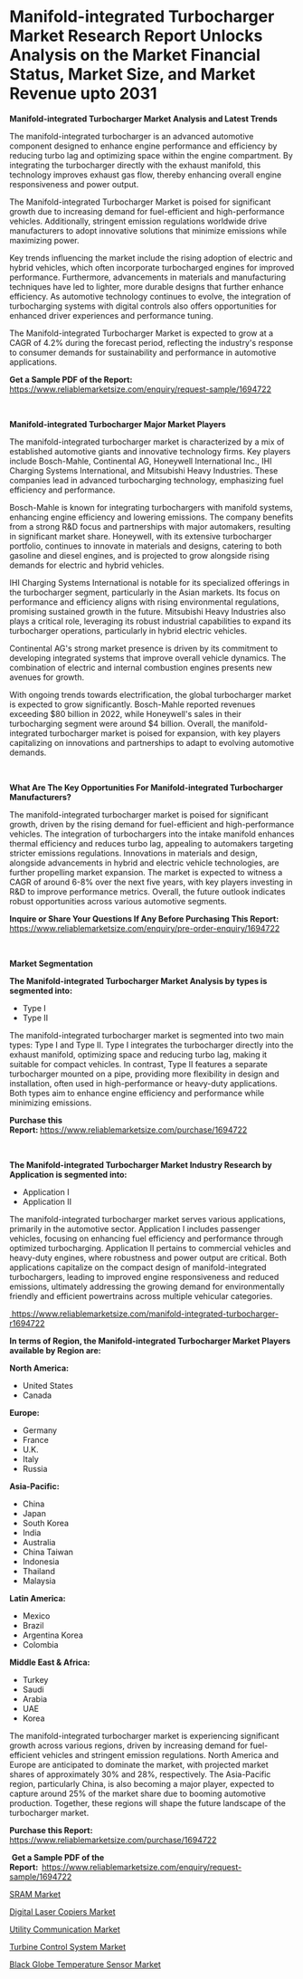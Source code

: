 <p><h1>Manifold-integrated Turbocharger Market Research Report Unlocks Analysis on the Market Financial Status, Market Size, and Market Revenue upto 2031</h1></p><p><strong>Manifold-integrated Turbocharger Market Analysis and Latest Trends</strong></p>
<p><p>The manifold-integrated turbocharger is an advanced automotive component designed to enhance engine performance and efficiency by reducing turbo lag and optimizing space within the engine compartment. By integrating the turbocharger directly with the exhaust manifold, this technology improves exhaust gas flow, thereby enhancing overall engine responsiveness and power output. </p><p>The Manifold-integrated Turbocharger Market is poised for significant growth due to increasing demand for fuel-efficient and high-performance vehicles. Additionally, stringent emission regulations worldwide drive manufacturers to adopt innovative solutions that minimize emissions while maximizing power. </p><p>Key trends influencing the market include the rising adoption of electric and hybrid vehicles, which often incorporate turbocharged engines for improved performance. Furthermore, advancements in materials and manufacturing techniques have led to lighter, more durable designs that further enhance efficiency. As automotive technology continues to evolve, the integration of turbocharging systems with digital controls also offers opportunities for enhanced driver experiences and performance tuning.</p><p>The Manifold-integrated Turbocharger Market is expected to grow at a CAGR of 4.2% during the forecast period, reflecting the industry's response to consumer demands for sustainability and performance in automotive applications.</p></p>
<p><strong>Get a Sample PDF of the Report:&nbsp;</strong> <a href="https://www.reliablemarketsize.com/enquiry/request-sample/1694722?utm_campaign=1398&utm_medium=2&utm_source=Github&utm_content=ia&utm_term=06102024&utm_id=manifold-integrated-turbocharger">https://www.reliablemarketsize.com/enquiry/request-sample/1694722</a></p>
<p>&nbsp;</p>
<p><strong>Manifold-integrated Turbocharger Major Market Players</strong></p>
<p><p>The manifold-integrated turbocharger market is characterized by a mix of established automotive giants and innovative technology firms. Key players include Bosch-Mahle, Continental AG, Honeywell International Inc., IHI Charging Systems International, and Mitsubishi Heavy Industries. These companies lead in advanced turbocharging technology, emphasizing fuel efficiency and performance.</p><p>Bosch-Mahle is known for integrating turbochargers with manifold systems, enhancing engine efficiency and lowering emissions. The company benefits from a strong R&D focus and partnerships with major automakers, resulting in significant market share. Honeywell, with its extensive turbocharger portfolio, continues to innovate in materials and designs, catering to both gasoline and diesel engines, and is projected to grow alongside rising demands for electric and hybrid vehicles.</p><p>IHI Charging Systems International is notable for its specialized offerings in the turbocharger segment, particularly in the Asian markets. Its focus on performance and efficiency aligns with rising environmental regulations, promising sustained growth in the future. Mitsubishi Heavy Industries also plays a critical role, leveraging its robust industrial capabilities to expand its turbocharger operations, particularly in hybrid electric vehicles.</p><p>Continental AG's strong market presence is driven by its commitment to developing integrated systems that improve overall vehicle dynamics. The combination of electric and internal combustion engines presents new avenues for growth.</p><p>With ongoing trends towards electrification, the global turbocharger market is expected to grow significantly. Bosch-Mahle reported revenues exceeding $80 billion in 2022, while Honeywell's sales in their turbocharging segment were around $4 billion. Overall, the manifold-integrated turbocharger market is poised for expansion, with key players capitalizing on innovations and partnerships to adapt to evolving automotive demands.</p></p>
<p>&nbsp;</p>
<p><strong>What Are The Key Opportunities For Manifold-integrated Turbocharger Manufacturers?</strong></p>
<p><p>The manifold-integrated turbocharger market is poised for significant growth, driven by the rising demand for fuel-efficient and high-performance vehicles. The integration of turbochargers into the intake manifold enhances thermal efficiency and reduces turbo lag, appealing to automakers targeting stricter emissions regulations. Innovations in materials and design, alongside advancements in hybrid and electric vehicle technologies, are further propelling market expansion. The market is expected to witness a CAGR of around 6-8% over the next five years, with key players investing in R&D to improve performance metrics. Overall, the future outlook indicates robust opportunities across various automotive segments.</p></p>
<p><strong>Inquire or Share Your Questions If Any Before Purchasing This Report:</strong> <a href="https://www.reliablemarketsize.com/enquiry/pre-order-enquiry/1694722?utm_campaign=1398&utm_medium=2&utm_source=Github&utm_content=ia&utm_term=06102024&utm_id=manifold-integrated-turbocharger">https://www.reliablemarketsize.com/enquiry/pre-order-enquiry/1694722</a></p>
<p>&nbsp;</p>
<p><strong>Market Segmentation</strong></p>
<p><strong>The Manifold-integrated Turbocharger Market Analysis by types is segmented into:</strong></p>
<p><ul><li>Type I</li><li>Type II</li></ul></p>
<p><p>The manifold-integrated turbocharger market is segmented into two main types: Type I and Type II. Type I integrates the turbocharger directly into the exhaust manifold, optimizing space and reducing turbo lag, making it suitable for compact vehicles. In contrast, Type II features a separate turbocharger mounted on a pipe, providing more flexibility in design and installation, often used in high-performance or heavy-duty applications. Both types aim to enhance engine efficiency and performance while minimizing emissions.</p></p>
<p><strong>Purchase this Report:&nbsp;</strong><a href="https://www.reliablemarketsize.com/purchase/1694722?utm_campaign=1398&utm_medium=2&utm_source=Github&utm_content=ia&utm_term=06102024&utm_id=manifold-integrated-turbocharger">https://www.reliablemarketsize.com/purchase/1694722</a></p>
<p>&nbsp;</p>
<p><strong>The Manifold-integrated Turbocharger Market Industry Research by Application is segmented into:</strong></p>
<p><ul><li>Application I</li><li>Application II</li></ul></p>
<p><p>The manifold-integrated turbocharger market serves various applications, primarily in the automotive sector. Application I includes passenger vehicles, focusing on enhancing fuel efficiency and performance through optimized turbocharging. Application II pertains to commercial vehicles and heavy-duty engines, where robustness and power output are critical. Both applications capitalize on the compact design of manifold-integrated turbochargers, leading to improved engine responsiveness and reduced emissions, ultimately addressing the growing demand for environmentally friendly and efficient powertrains across multiple vehicular categories.</p></p>
<p><a href="https://www.reliablemarketsize.com/manifold-integrated-turbocharger-r1694722?utm_campaign=1398&utm_medium=2&utm_source=Github&utm_content=ia&utm_term=06102024&utm_id=manifold-integrated-turbocharger">&nbsp;https://www.reliablemarketsize.com/manifold-integrated-turbocharger-r1694722</a></p>
<p><strong>In terms of Region, the Manifold-integrated Turbocharger Market Players available by Region are:</strong></p>
<p>
    <p> <strong> North America: </strong>
        <ul>
            <li>United States</li>
            <li>Canada</li>
        </ul>
        </p> 
    <p> <strong> Europe: </strong>
        <ul>
            <li>Germany</li>
            <li>France</li>
            <li>U.K.</li>
            <li>Italy</li>
            <li>Russia</li>
        </ul>
        </p> 
    <p> <strong> Asia-Pacific: </strong>
        <ul>
            <li>China</li>
            <li>Japan</li>
            <li>South Korea</li>
            <li>India</li>
            <li>Australia</li>
            <li>China Taiwan</li>
            <li>Indonesia</li>
            <li>Thailand</li>
            <li>Malaysia</li>
        </ul>
        </p> 
    <p> <strong> Latin America: </strong>
        <ul>
            <li>Mexico</li>
            <li>Brazil</li>
            <li>Argentina Korea</li>
            <li>Colombia</li>
        </ul>
        </p> 
    <p> <strong> Middle East & Africa: </strong>
        <ul>
            <li>Turkey</li>
            <li>Saudi</li>
            <li>Arabia</li>
            <li>UAE</li>
            <li>Korea</li>
        </ul>
    </p>
    </p>
<p><p>The manifold-integrated turbocharger market is experiencing significant growth across various regions, driven by increasing demand for fuel-efficient vehicles and stringent emission regulations. North America and Europe are anticipated to dominate the market, with projected market shares of approximately 30% and 28%, respectively. The Asia-Pacific region, particularly China, is also becoming a major player, expected to capture around 25% of the market share due to booming automotive production. Together, these regions will shape the future landscape of the turbocharger market.</p></p>
<p><strong>Purchase this Report: </strong><a href="https://www.reliablemarketsize.com/purchase/1694722?utm_campaign=1398&utm_medium=2&utm_source=Github&utm_content=ia&utm_term=06102024&utm_id=manifold-integrated-turbocharger">https://www.reliablemarketsize.com/purchase/1694722</a></p>
<p>&nbsp;<strong>Get a Sample PDF of the Report:&nbsp;&nbsp;</strong><a href="https://www.reliablemarketsize.com/enquiry/request-sample/1694722?utm_campaign=1398&utm_medium=2&utm_source=Github&utm_content=ia&utm_term=06102024&utm_id=manifold-integrated-turbocharger">https://www.reliablemarketsize.com/enquiry/request-sample/1694722</a></p>
<p><strong></strong></p>
<p><p><a href="https://www.linkedin.com/pulse/global-sram-market-landscape-future-trends-strategic-forecast-wauie?utm_campaign=1398&utm_medium=2&utm_source=Github&utm_content=ia&utm_term=06102024&utm_id=manifold-integrated-turbocharger">SRAM Market</a></p><p><a href="https://www.linkedin.com/pulse/global-digital-laser-copiers-market-share-growth-opportunities-v0yde?utm_campaign=1398&utm_medium=2&utm_source=Github&utm_content=ia&utm_term=06102024&utm_id=manifold-integrated-turbocharger">Digital Laser Copiers Market</a></p><p><a href="https://issuu.com/reportprime-2/docs/utility-communication-market-size-2_cf3eb777599f2a?utm_campaign=1398&utm_medium=2&utm_source=Github&utm_content=ia&utm_term=06102024&utm_id=manifold-integrated-turbocharger">Utility Communication Market</a></p><p><a href="https://issuu.com/reportprime-2/docs/turbine-control-system-market-size-_682dc3ba6f65fb?utm_campaign=1398&utm_medium=2&utm_source=Github&utm_content=ia&utm_term=06102024&utm_id=manifold-integrated-turbocharger">Turbine Control System Market</a></p><p><a href="https://www.linkedin.com/pulse/global-black-globe-temperature-sensor-market-opportunities-bugie?utm_campaign=1398&utm_medium=2&utm_source=Github&utm_content=ia&utm_term=06102024&utm_id=manifold-integrated-turbocharger">Black Globe Temperature Sensor Market</a></p></p>